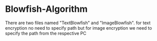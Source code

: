 # Blowfish-Algorithm
There are two files named "TextBlowfish" and "ImageBlowfish". for text encryption no need to specify path but for image encryption we need to specify the path from the respective PC
